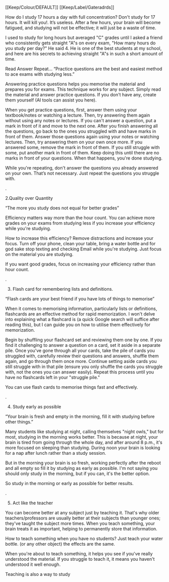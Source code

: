 [[Keep/Colour/DEFAULT]] [[Keep/Label/Gateradrds]]

How do I study 17 hours a day with full concentration?
Don't study for 17 hours. It will kill you!. It’s useless. After a few hours, your brain will become fatigued, and studying will not be effective; it will just be a waste of time.

I used to study for long hours but averaged "C" grades until I asked a friend who consistently gets straight "A"s on every exam, "How many hours do you study per day?" He said 4. He is one of the best students at my school, and here are his secrets to achieving straight "A"s in such a short amount of time.

Read Answer Repeat…
“Practice questions are the best and easiest method to ace exams with studying less.”

Answering practice questions helps you memorise the material and prepares you for exams. This technique works for any subject. Simply read the material and answer practice questions. If you don't have any, create them yourself (AI tools can assist you here).

When you get practice questions, first, answer them using your textbook/notes or watching a lecture. Then, try answering them again without using any notes or lectures. If you can't answer a question, put a mark in front of it and move to the next one. After you finish answering all the questions, go back to the ones you struggled with and have marks in front of them. Answer those questions again using your notes or watching lectures. Then, try answering them on your own once more. If you answered some, remove the mark in front of them. If you still struggle with some, put another mark in front of them. Keep doing this until there are no marks in front of your questions. When that happens, you're done studying.

While you're repeating, don't answer the questions you already answered on your own. That’s not necessary. Just repeat the questions you struggle with.

.

2.Quality over Quantity

“The more you study does not equal for better grades”

Efficiency matters way more than the hour count. You can achieve more grades on your exams from studying less if you increase your efficiency while you're studying.

How to increase this efficiency? Remove distractions and increase your focus. Turn off your phone, clean your table, bring a water bottle and for god sake stop texting and checking Email while you're studying. Just focus on the material you are studying.

If you want good grades, focus on increasing your efficiency rather than hour count.

.

3. Flash card for remembering lists and definitions.

“Flash cards are your best friend if you have lots of things to memorise”

When it comes to memorising information, particularly lists or definitions, flashcards are an effective method for rapid memorization. I won't delve into explaining what a flashcard is (a quick Google search will suffice after reading this), but I can guide you on how to utilise them effectively for memorization.

Begin by shuffling your flashcard set and reviewing them one by one. If you find it challenging to answer a question on a card, set it aside in a separate pile. Once you've gone through all your cards, take the pile of cards you struggled with, carefully review their questions and answers, shuffle them again, and go through them once more. Continue setting aside cards you still struggle with in that pile (ensure you only shuffle the cards you struggle with, not the ones you can answer easily). Repeat this process until you have no flashcards left in your "struggle pile."

You can use flash cards to memorise things fast and effectively.

.

4. Study early as possible

“Your brain is fresh and empty in the morning, fill it with studying before other things.”

Many students like studying at night, calling themselves "night owls," but for most, studying in the morning works better. This is because at night, your brain is tired from going through the whole day, and after around 8 p.m., it's more focused on sleeping than studying. During noon your brain is looking for a nap after lunch rather than a study session.

But in the morning your brain is so fresh, working perfectly after the reboot and all empty so fill it by studying as early as possible. I'm not saying you should only study in the morning, but if you can, it's the better option.

So study in the morning or early as possible for better results.

.

5. Act like the teacher

You can become better at any subject just by teaching it. That's why older teachers/professors are usually better at their subjects than younger ones; they've taught the subject more times. When you teach something, your brain treats it as important, helping to permanently store that information.

How to teach something when you have no students? Just teach your water bottle. (or any other object) the effects are the same.

When you're about to teach something, it helps you see if you've really understood the material. If you struggle to teach it, it means you haven't understood it well enough.

Teaching is also a way to study
